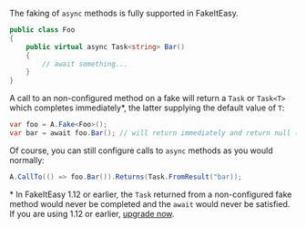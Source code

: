 The faking of `async` methods is fully supported in FakeItEasy.

```C#
public class Foo
{
    public virtual async Task<string> Bar()
    {
        // await something...
    }
}
```

A call to an non-configured method on a fake will return a `Task` or `Task<T>` which completes immediately*, the latter supplying the default value of `T`:

```C#
var foo = A.Fake<Foo>();
var bar = await foo.Bar(); // will return immediately and return null (default(string))
```

Of course, you can still configure calls to `async` methods as you would normally:

```C#
A.CallTo(() => foo.Bar()).Returns(Task.FromResult("bar));
```

\* In FakeItEasy 1.12 or earlier, the `Task` returned from a non-configured fake method would never be completed and the `await` would never be satisfied. If you are using 1.12 or earlier, [upgrade now](https://nuget.org/packages/FakeItEasy/).
